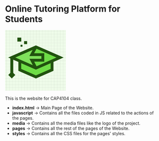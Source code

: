 # Online Tutoring Platform for Students  
<img src="media/logo.png" alt="Project Logo" width="200">  

This is the website for CAP4104 class.  

- **index.html** -> Main Page of the Website.  
- **javascript** -> Contains all the files coded in JS related to the actions of the pages.  
- **media** -> Contains all the media files like the logo of the project.  
- **pages** -> Contains all the rest of the pages of the Website.  
- **styles** -> Contains all the CSS files for the pages' styles.


